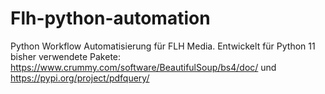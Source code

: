 # Flh-python-automation

Python Workflow Automatisierung für FLH Media. Entwickelt für Python 11 bisher verwendete Pakete: https://www.crummy.com/software/BeautifulSoup/bs4/doc/ und  https://pypi.org/project/pdfquery/